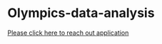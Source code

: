 # Olympics-data-analysis

[Please click here to reach out application](https://ashitoshn3598-olympics-data-analysis-app-g2lge6.streamlit.app/)